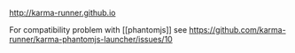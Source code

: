 http://karma-runner.github.io

For compatibility problem with [[phantomjs]] see 
https://github.com/karma-runner/karma-phantomjs-launcher/issues/10